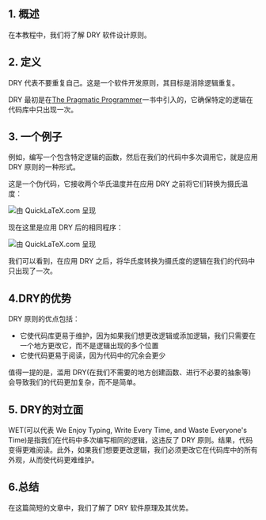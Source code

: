 ## 1. 概述

在本教程中，我们将了解 DRY 软件设计原则。

## 2. 定义

DRY 代表不要重复自己。这是一个软件开发原则，其目标是消除逻辑重复。

DRY 最初是在[The Pragmatic Programmer](https://www.amazon.com/Pragmatic-Programmer-Journeyman-Master/dp/020161622X)一书中引入的，它确保特定的逻辑在代码库中只出现一次。

## 3. 一个例子

例如，编写一个包含特定逻辑的函数，然后在我们的代码中多次调用它，就是应用 DRY 原则的一种形式。

这是一个伪代码，它接收两个华氏温度并在应用 DRY 之前将它们转换为摄氏温度：

![由 QuickLaTeX.com 呈现](https://www.baeldung.com/wp-content/ql-cache/quicklatex.com-9a8998cb4274f5363470d9b1d6932f1f_l3.svg)

现在这里是应用 DRY 后的相同程序：

![由 QuickLaTeX.com 呈现](https://www.baeldung.com/wp-content/ql-cache/quicklatex.com-fbb12c359e65e3b41d5c35ea6f4c3d15_l3.svg)

我们可以看到，在应用 DRY 之后，将华氏度转换为摄氏度的逻辑在我们的代码中只出现了一次。

## 4.DRY的优势

DRY 原则的优点包括：

-   它使代码库更易于维护，因为如果我们想更改逻辑或添加逻辑，我们只需要在一个地方更改它，而不是逻辑出现的多个位置
-   它使代码更易于阅读，因为代码中的冗余会更少

值得一提的是，滥用 DRY(在我们不需要的地方创建函数、进行不必要的抽象等)会导致我们的代码更加复杂，而不是简单。

## 5. DRY的对立面

WET(可以代表 We Enjoy Typing, Write Every Time, and Waste Everyone's Time)是指我们在代码中多次编写相同的逻辑，这违反了 DRY 原则。结果，代码变得更难阅读。此外，如果我们想要更改逻辑，我们必须更改它在代码库中的所有外观，从而使代码更难维护。

## 6.总结

在这篇简短的文章中，我们了解了 DRY 软件原理及其优势。